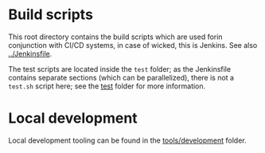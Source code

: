 # Build scripts

This root directory contains the build scripts which are used forin conjunction with CI/CD systems, in case of wicked, this is Jenkins. See also [../Jenkinsfile](Jenkinsfile).

The test scripts are located inside the `test` folder; as the Jenkinsfile contains separate sections (which can be parallelized), there is not a `test.sh` script here; see the [test](test) folder for more information.


# Local development 

Local development tooling can be found in the [tools/development](tools/development) folder.

